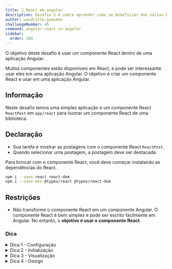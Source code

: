 ```yaml
---
title: 🔴 React em angular
description: Desafio 5 é sobre aprender como se beneficiar das várias bibliotecas em React
author: wandrille-guesdon
challengeNumber: 45
command: angular-react-in-angular
sidebar:
  order: 209
---
```


O objetivo deste desafio é usar um componente React dentro de uma aplicação Angular.

Muitos componentes estão disponíveis em React, e pode ser interessante usar eles em uma aplicação Angular. O objetivo é criar um componente React e usar em uma aplicação Angular.

## Informação

Neste desafio temos uma simples aplicação e um componente React `ReactPost` em `app/react` para ilustrar um componente React de uma biblioteca.

## Declaração

- Sua tarefa é mostrar as postagens com o componente React `ReactPost`.
- Quando selecionar uma postagem, a postagem deve ser destacada.

Para brincar com o componente React, você deve começar instalando as dependências do React.

```bash
npm i --save react react-dom
npm i --save-dev @types/react @types/react-dom
```

## Restrições

- Não transforme o componente React em um componente Angular. O componente React é bem simples e pode ser escrito facilmente em Angular. No entanto, o **objetivo é usar o componente React**.

### Dica

<details>
  <summary>Dica 1 - Configuração</summary>
  Permita arquivos React no tsconfig.json

```
{
...
"compilerOptions": {
  ...
  "jsx": "react"
},
...
}
```

</details>

<details>
  <summary>Dica 2 - Initialização</summary>
  Crie uma raiz react com `createRoot(...)`
</details>

<details>
  <summary>Dica 3 - Visualização</summary>
  Para renderizar o componente, ele deve parecer com:
    ```
    <react root>.render(
        <React.StrictMode>
        ...
        </React.StrictMode>
    )
    ```

</details>

<details>
  <summary>Dica 4 - Design</summary>
  Não esqueça de permitir o arquivo react no Tailwind.
</details>
